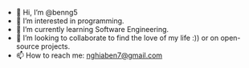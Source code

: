- 👋 Hi, I’m @benng5
- 👀 I’m interested in programming.
- 🌱 I’m currently learning Software Engineering.
- 💞️ I’m looking to collaborate to find the love of my life :)) or on open-source projects.
- 📫 How to reach me: nghiaben7@gmail.com

<!---
benng5/benng5 is a ✨ special ✨ repository because its `README.md` (this file) appears on your GitHub profile.
You can click the Preview link to take a look at your changes.
--->
